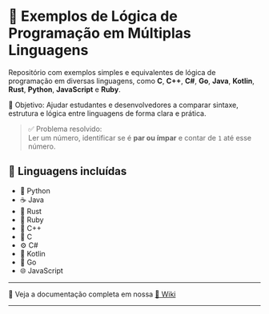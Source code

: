 # 🧠 Exemplos de Lógica de Programação em Múltiplas Linguagens

Repositório com exemplos simples e equivalentes de lógica de programação em diversas linguagens, como **C**, **C++**, **C#**, **Go**, **Java**, **Kotlin**, **Rust**, **Python**, **JavaScript** e **Ruby**.

🎯 Objetivo: Ajudar estudantes e desenvolvedores a comparar sintaxe, estrutura e lógica entre linguagens de forma clara e prática.

> ✅ Problema resolvido:  
> Ler um número, identificar se é **par ou ímpar** e contar de `1` até esse número.

## 🚀 Linguagens incluídas

- 🐍 Python
- ☕ Java
- 🦀 Rust
- 💎 Ruby
- 🧩 C++
- 🔣 C
- ⚙️ C#
- 🤖 Kotlin
- 🐹 Go
- 🌐 JavaScript

---

📖 Veja a documentação completa em nossa [📘 Wiki](./WIKI.md)

---
